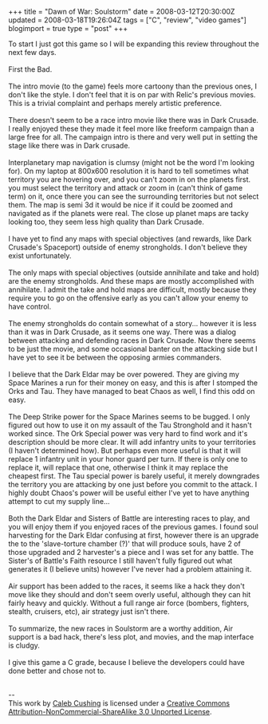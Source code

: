 +++
title = "Dawn of War: Soulstorm"
date = 2008-03-12T20:30:00Z
updated = 2008-03-18T19:26:04Z
tags = ["C", "review", "video games"]
blogimport = true 
type = "post"
+++

To start I just got this game so I will be expanding this review throughout the next few days.<br /><br />First the Bad.<br /><br />The intro movie (to the game) feels more cartoony than the previous ones, I don't like the style. I don't feel that it is on par with Relic's previous movies. This is a trivial complaint and perhaps merely artistic preference.<br /><br />There doesn't seem to be a race intro movie like there was in Dark Crusade. I really enjoyed these they made it feel more like freeform campaign than a large free for all. The campaign intro is there and very well put in setting the stage like there was in Dark crusade.<br /><br />Interplanetary map navigation is clumsy (might not be the word I'm looking for). On my laptop at 800x600 resolution it is hard to tell sometimes what territory you are hovering over, and you can't zoom in on the planets first. you must select the territory and attack or zoom in (can't think of game term) on it, once there you can see the surrounding territories but not select them. The map is semi 3d it would be nice if it could be zoomed and navigated as if the planets were real. The close up planet maps are tacky looking too, they seem less high quality than Dark Crusade.<br /><br />I have yet to find any maps with special objectives (and rewards, like Dark Crusade's Spaceport) outside of enemy strongholds. I don't believe they exist unfortunately.<br /><br />The only maps with special objectives (outside annihilate and take and hold) are the enemy strongholds. And these maps are mostly accomplished with annihilate. I admit the take and hold maps are difficult, mostly because they require you to go on the offensive early as you can't allow your enemy to have control.<br /><br />The enemy strongholds do contain somewhat of a story... however it is less than it was in Dark Crusade, as it seems one way. There was a dialog between attacking and defending races in Dark Crusade. Now there seems to be just the movie, and some occasional banter on the attacking side but I have yet to see it be between the opposing armies commanders.<br /><br />I believe that the Dark Eldar may be over powered. They are giving my Space Marines a run for their money on easy, and this is after I stomped the Orks and Tau. They have managed to beat Chaos as well, I find this odd on easy.<br /><br />The Deep Strike power for the Space Marines seems to be bugged. I only figured out how to use it on my assault of the Tau Stronghold and it hasn't worked since. The Ork Special power was very hard to find work and it's description should be more clear. It will add infantry units to your territories (I haven't determined how). But perhaps even more useful is that it will replace 1 infantry unit in your honor guard per turn. If there is only one to replace it, will replace that one, otherwise I think it may replace the cheapest first. The Tau special power is barely useful, it merely downgrades the territory you are attacking by one just before you commit to the attack. I highly doubt Chaos's power will be useful either I've yet to have anything attempt to cut my supply line...<br /><br />Both the Dark Eldar and Sisters of Battle are interesting races to play, and you will enjoy them if you enjoyed races of the previous games. I found soul harvesting for the Dark Eldar confusing at first, however there is an upgrade the to the 'slave-torture chamber (?)' that will produce souls, have 2 of those upgraded and 2 harvester's a piece and I was set for any battle. The Sister's of Battle's Faith resource I still haven't fully figured out what generates it (I believe units) however I've never had a problem attaining it.<br /><br />Air support has been added to the races, it seems like a hack they don't move like they should and don't seem overly useful, although they can hit fairly heavy and quickly. Without a full range air force (bombers, fighters, stealth, cruisers, etc), air strategy just isn't there.<br /><br />To summarize, the new races in Soulstorm are a worthy addition, Air support is a bad hack, there's less plot, and movies, and the map interface is cludgy.<br /><br />I give this game a C grade, because I believe the developers could have done better and chose not to.<div class="blogger-post-footer"><br />--<br />
This <span xmlns:dc="http://purl.org/dc/elements/1.1/" href="http://purl.org/dc/dcmitype/Text" rel="dc:type">work</span> by <a xmlns:cc="http://creativecommons.org/ns#" href="http://www.xenoterracide.com" property="cc:attributionName" rel="cc:attributionURL">Caleb Cushing</a> is licensed under a <a rel="license" href="http://creativecommons.org/licenses/by-nc-sa/3.0/">Creative Commons Attribution-NonCommercial-ShareAlike 3.0 Unported License</a>.</div>
